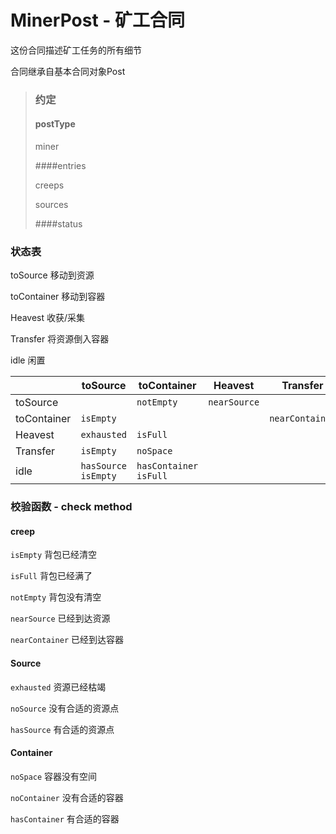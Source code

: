 # MinerPost - 矿工合同

这份合同描述矿工任务的所有细节

合同继承自基本合同对象Post

>### 约定
>
>#### postType
>
>miner
>
>####entries
>
>creeps
>
>sources
>
>####status



### 状态表

toSource		移动到资源

toContainer		移动到容器

Heavest			收获/采集

Transfer			将资源倒入容器

idle				闲置

|             | toSource | toContainer             | Heavest      | Transfer        | idle          |
| ----------- | ---------------------- | ----------------------- | ------------ | --------------- | ------------- |
| toSource    |                        | `notEmpty`              | `nearSource` |                 | `noSource`    |
| toContainer | `isEmpty`              |                         |              | `nearContainer` | `noContainer` |
| Heavest     | `exhausted`            | `isFull`                |              |                 |               |
| Transfer    | `isEmpty`              | `noSpace`               |              |                 |               |
| idle        | `hasSource` `isEmpty`  | `hasContainer` `isFull` |              |                 |               |

### 校验函数 - check method

#### creep

`isEmpty`		背包已经清空

`isFull`			背包已经满了

`notEmpty`		背包没有清空

`nearSource`		已经到达资源

`nearContainer`	已经到达容器

#### Source

`exhausted`		资源已经枯竭

`noSource`		没有合适的资源点

`hasSource`		有合适的资源点

#### Container

`noSpace`		容器没有空间

`noContainer`	没有合适的容器

`hasContainer`	有合适的容器